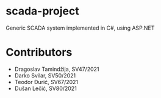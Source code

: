 # scada-project
Generic SCADA system implemented in C#, using ASP.NET

# Contributors
* Dragoslav Tamindžija, SV47/2021
* Darko Svilar, SV50/2021
* Teodor Đurić, SV67/2021
* Dušan Lečić, SV80/2021
